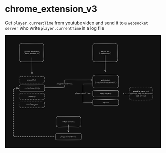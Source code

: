 # chrome_extension_v3

Get `player.currentTime` from youtube video and send it to a `websocket server` who write `player.currentTime` in a log file

![](https://github.com/nemo6/chrome_extension_v3/blob/main/img/excalidraw_schema.png)
